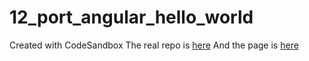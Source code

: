 # 12_port_angular_hello_world
Created with CodeSandbox
The real repo is [here](https://codesandbox.io/s/confident-goldwasser-rchjo)
And the page is [here](https://rchjo.csb.app/)

